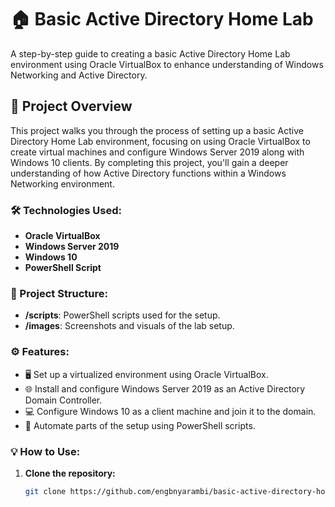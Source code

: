 # 🏠 Basic Active Directory Home Lab
A step-by-step guide to creating a basic Active Directory Home Lab environment using Oracle VirtualBox to enhance understanding of Windows Networking and Active Directory.

## 📌 Project Overview
This project walks you through the process of setting up a basic Active Directory Home Lab environment, focusing on using Oracle VirtualBox to create virtual machines and configure Windows Server 2019 along with Windows 10 clients. By completing this project, you'll gain a deeper understanding of how Active Directory functions within a Windows Networking environment.

### 🛠️ Technologies Used:
- **Oracle VirtualBox**
- **Windows Server 2019**
- **Windows 10**
- **PowerShell Script**

### 📂 Project Structure:
- **/scripts**: PowerShell scripts used for the setup.
- **/images**: Screenshots and visuals of the lab setup.

### ⚙️ Features:
- 🖥️ Set up a virtualized environment using Oracle VirtualBox.
- 🌐 Install and configure Windows Server 2019 as an Active Directory Domain Controller.
- 💻 Configure Windows 10 as a client machine and join it to the domain.
- 🔧 Automate parts of the setup using PowerShell scripts.

### 💡 How to Use:
1. **Clone the repository:**
   ```bash
   git clone https://github.com/engbnyarambi/basic-active-directory-home-lab.git
